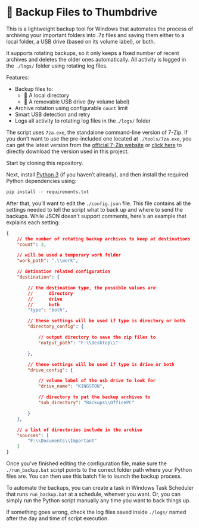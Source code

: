 # 🔐 Backup Files to Thumbdrive

This is a lightweight backup tool for Windows that automates the process of archiving your important folders into .7z files and saving them either to a local folder, a USB drive (based on its volume label), or both.

It supports rotating backups, so it only keeps a fixed number of recent archives and deletes the older ones automatically. All activity is logged in the `./logs/` folder using rotating log files.

Features:
- Backup files to:
  - 📁 A local directory
  - 🔌 A removable USB drive (by volume label)
- Archive rotation using configurable `count` limit
- Smart USB detection and retry
- Logs all activity to rotating log files in the .`/logs/` folder

The script uses `7za.exe`, the standalone command-line version of 7-Zip. If you don’t want to use the pre-included one located at `./tools/7za.exe`, you can get the latest version from the [official 7-Zip website](https://www.7-zip.org/download.html) or [click here](https://www.7-zip.org/a/7z2409-extra.7z) to directly download the version used in this project.

Start by cloning this repository.

Next, install [Python 3](https://www.python.org/downloads/release/python-390/) (if you haven’t already), and then install the required Python dependencies using:

```bash
pip install -r requirements.txt
```

After that, you’ll want to edit the `./config.json` file. This file contains all the settings needed to tell the script what to back up and where to send the backups. While JSON doesn't support comments, here's an example that explains each setting:

```json
{
    // the number of rotating backup archives to keep at destinations
    "count": 3,

    // will be used a temporary work folder
    "work_path": ".\\work",

    // detination related configuration
    "destination": {

        // the destination type, the possible values are:
        //      directory
        //      drive
        //      both
        "type": "both",

        // these settings will be used if type is directory or both
        "directory_config": {

            // output directory to save the zip files to
            "output_path": "F:\\Desktop\\"

        },

        // these settings will be used if type is drive or both
        "drive_config": {

            // volume label of the usb drive to look for
            "drive_name": "KINGSTON",

            // directory to put the backup archives to 
            "sub_directory": "Backups\\OfficePC"

        }
    },

    // a list of directories include in the archive
    "sources": [
        "F:\\Documents\\Important"
    ]
}
```

Once you’ve finished editing the configuration file, make sure the `./run_backup.bat` script points to the correct folder path where your Python files are. You can then use this batch file to launch the backup process.

To automate the backups, you can create a task in Windows Task Scheduler that runs `run_backup.bat` at a schedule, whenver you want. Or, you can simply run the Python script manually any time you want to back things up.

If something goes wrong, check the log files saved inside `./logs/` named after the day and time of script execution. 
